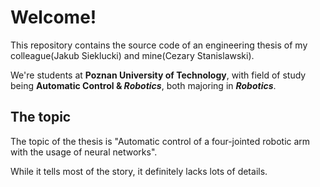 # Welcome!
This repository contains the source code of an engineering thesis of my colleague(Jakub Sieklucki) and mine(Cezary Stanislawski).

We're students at **Poznan University of Technology**, with field of study being **Automatic Control & _Robotics_**, both majoring in **_Robotics_**.

## The topic
The topic of the thesis is "Automatic control of a four-jointed robotic arm with the usage of neural networks". 

While it tells most of the story, it definitely lacks lots of details.